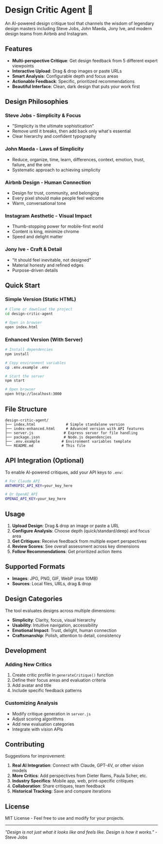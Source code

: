 # Design Critic Agent 🎨

An AI-powered design critique tool that channels the wisdom of legendary design masters including Steve Jobs, John Maeda, Jony Ive, and modern design teams from Airbnb and Instagram.

## Features

- **Multi-perspective Critique**: Get design feedback from 5 different expert viewpoints
- **Interactive Upload**: Drag & drop images or paste URLs
- **Smart Analysis**: Configurable depth and focus areas
- **Actionable Feedback**: Specific, prioritized recommendations
- **Beautiful Interface**: Clean, dark design that puts your work first

## Design Philosophies

### Steve Jobs - Simplicity & Focus
- "Simplicity is the ultimate sophistication"
- Remove until it breaks, then add back only what's essential
- Clear hierarchy and confident typography

### John Maeda - Laws of Simplicity
- Reduce, organize, time, learn, differences, context, emotion, trust, failure, and the one
- Systematic approach to achieving simplicity

### Airbnb Design - Human Connection
- Design for trust, community, and belonging
- Every pixel should make people feel welcome
- Warm, conversational tone

### Instagram Aesthetic - Visual Impact
- Thumb-stopping power for mobile-first world
- Content is king, minimize chrome
- Speed and delight matter

### Jony Ive - Craft & Detail
- "It should feel inevitable, not designed"
- Material honesty and refined edges
- Purpose-driven details

## Quick Start

### Simple Version (Static HTML)
```bash
# Clone or download the project
cd design-critic-agent

# Open in browser
open index.html
```

### Enhanced Version (With Server)
```bash
# Install dependencies
npm install

# Copy environment variables
cp .env.example .env

# Start the server
npm start

# Open browser
open http://localhost:3000
```

## File Structure

```
design-critic-agent/
├── index.html              # Simple standalone version
├── index-enhanced.html     # Advanced version with API features
├── server.js              # Express server for file handling
├── package.json           # Node.js dependencies
├── .env.example          # Environment variables template
└── README.md             # This file
```

## API Integration (Optional)

To enable AI-powered critiques, add your API keys to `.env`:

```bash
# For Claude API
ANTHROPIC_API_KEY=your_key_here

# Or OpenAI API
OPENAI_API_KEY=your_key_here
```

## Usage

1. **Upload Design**: Drag & drop an image or paste a URL
2. **Configure Analysis**: Choose depth (quick/standard/deep) and focus area
3. **Get Critiques**: Receive feedback from multiple expert perspectives
4. **Review Scores**: See overall assessment across key dimensions
5. **Follow Recommendations**: Get prioritized action items

## Supported Formats

- **Images**: JPG, PNG, GIF, WebP (max 10MB)
- **Sources**: Local files, URLs, drag & drop

## Design Categories

The tool evaluates designs across multiple dimensions:

- **Simplicity**: Clarity, focus, visual hierarchy
- **Usability**: Intuitive navigation, accessibility
- **Emotional Impact**: Trust, delight, human connection
- **Craftsmanship**: Polish, attention to detail, consistency

## Development

### Adding New Critics
1. Create critic profile in `generateCritique()` function
2. Define their focus areas and evaluation criteria
3. Add avatar and title
4. Include specific feedback patterns

### Customizing Analysis
- Modify critique generation in `server.js`
- Adjust scoring algorithms
- Add new evaluation categories
- Integrate with vision APIs

## Contributing

Suggestions for improvement:

1. **Real AI Integration**: Connect with Claude, GPT-4V, or other vision models
2. **More Critics**: Add perspectives from Dieter Rams, Paula Scher, etc.
3. **Industry Specifics**: Mobile app, web, print-specific critiques
4. **Collaboration**: Share critiques, team feedback
5. **Historical Tracking**: Save and compare iterations

## License

MIT License - Feel free to use and modify for your projects.

---

*"Design is not just what it looks like and feels like. Design is how it works."* - Steve Jobs